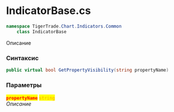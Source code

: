 
# IndicatorBase.cs
```csharp
namespace TigerTrade.Chart.Indicators.Common  
    class IndicatorBase
```

Описание

### Синтаксис
```csharp
public virtual bool GetPropertyVisibility(string propertyName)
```

### Параметры  
<mark style="color:red;">**`propertyName`**</mark> <mark style="color:orange;">`string`</mark>  
 *Описание*  
  

                    
                    